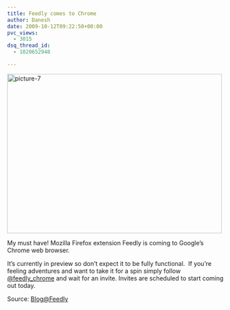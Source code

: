 ```yaml
---
title: Feedly comes to Chrome
author: Danesh
date: 2009-10-12T09:22:50+00:00
pvc_views:
  - 3015
dsq_thread_id:
  - 1020652948

---
```

[<img loading="lazy" class="alignnone size-medium wp-image-1779" title="picture-7" src="/wp-content/uploads/2009/10/picture-7-500x370.png" alt="picture-7" width="500" height="370" srcset="/wp-content/uploads/2009/10/picture-7-500x370.png 500w, /wp-content/uploads/2009/10/picture-7.png 750w" sizes="(max-width: 500px) 100vw, 500px" />][1]

My must have! Mozilla Firefox extension Feedly is coming to Google&#8217;s Chrome web browser.

It&#8217;s currently in preview so don&#8217;t expect it to be fully functional.  If you&#8217;re feeling adventures and want to take it for a spin simply follow [@feedly_chrome][2] and wait for an invite. Invites are scheduled to start coming out today.

Source: [Blog@Feedly][3]

 [1]: /wp-content/uploads/2009/10/picture-7.png
 [2]: http://www.twitter.com/feedly_chrome
 [3]: http://blog.feedly.com/2009/10/09/feedly-for-chrome/